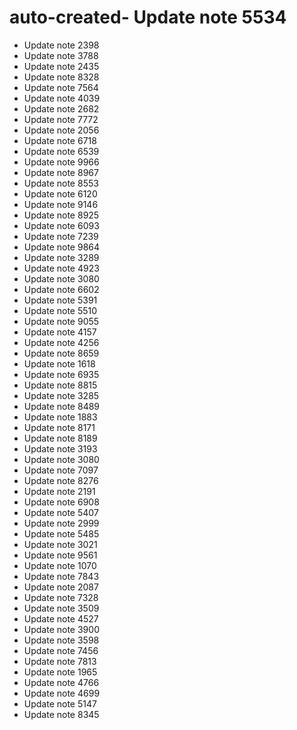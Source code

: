 # auto-created- Update note 5534
- Update note 2398
- Update note 3788
- Update note 2435
- Update note 8328
- Update note 7564
- Update note 4039
- Update note 2682
- Update note 7772
- Update note 2056
- Update note 6718
- Update note 6539
- Update note 9966
- Update note 8967
- Update note 8553
- Update note 6120
- Update note 9146
- Update note 8925
- Update note 6093
- Update note 7239
- Update note 9864
- Update note 3289
- Update note 4923
- Update note 3080
- Update note 6602
- Update note 5391
- Update note 5510
- Update note 9055
- Update note 4157
- Update note 4256
- Update note 8659
- Update note 1618
- Update note 6935
- Update note 8815
- Update note 3285
- Update note 8489
- Update note 1883
- Update note 8171
- Update note 8189
- Update note 3193
- Update note 3080
- Update note 7097
- Update note 8276
- Update note 2191
- Update note 6908
- Update note 5407
- Update note 2999
- Update note 5485
- Update note 3021
- Update note 9561
- Update note 1070
- Update note 7843
- Update note 2087
- Update note 7328
- Update note 3509
- Update note 4527
- Update note 3900
- Update note 3598
- Update note 7456
- Update note 7813
- Update note 1965
- Update note 4766
- Update note 4699
- Update note 5147
- Update note 8345
